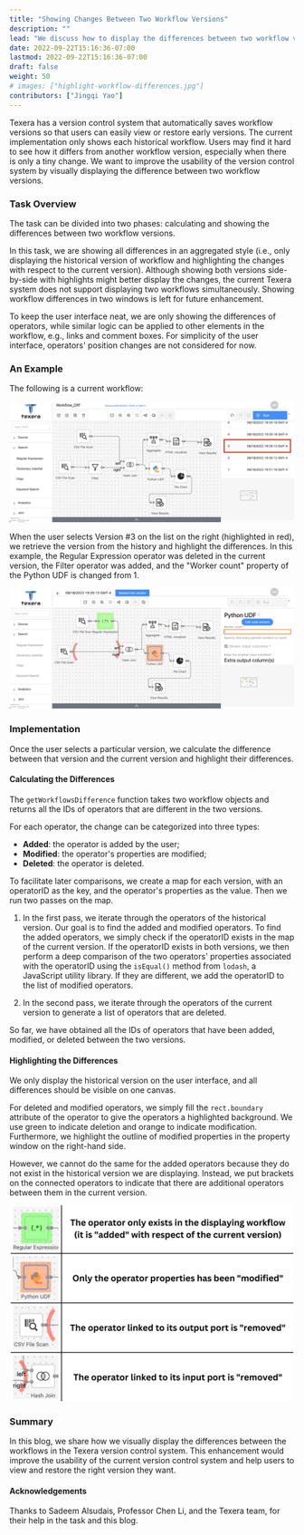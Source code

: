 ```yaml
---
title: "Showing Changes Between Two Workflow Versions"
description: ""
lead: "We discuss how to display the differences between two workflow versions in Texera."
date: 2022-09-22T15:16:36-07:00
lastmod: 2022-09-22T15:16:36-07:00
draft: false
weight: 50
# images: ["highlight-workflow-differences.jpg"]
contributors: ["Jingqi Yao"]
---
```

Texera has a version control system that automatically saves workflow versions so that users can easily view or restore early versions. The current implementation only shows each historical workflow. Users may find it hard to see how it differs from another workflow version, especially when there is only a tiny change. We want to improve the usability of the version control system by visually displaying the difference between two workflow versions.

### Task Overview
The task can be divided into two phases: calculating and showing the differences between two workflow versions.

In this task, we are showing all differences in an aggregated style (i.e., only displaying the historical version of workflow and highlighting the changes with respect to the current version). Although showing both versions side-by-side with highlights might better display the changes, the current Texera system does not support displaying two workflows simultaneously. Showing workflow differences in two windows is left for future enhancement.

To keep the user interface neat, we are only showing the differences of operators, while similar logic can be applied to other elements in the workflow, e.g., links and comment boxes. For simplicity of the user interface, operators' position changes are not considered for now.

### An Example
The following is a current workflow:

<img src="current_workflow.png"  width="700">

When the user selects Version #3 on the list on the right (highlighted in red), we retrieve the version from the history and highlight the differences. In this example, the Regular Expression operator was deleted in the current version, the Filter operator was added, and the "Worker count" property of the Python UDF is changed from 1.

<img src="historical_workflow.png"  width="700">

### Implementation
Once the user selects a particular version, we calculate the difference between that version and the current version and highlight their differences.

#### Calculating the Differences
The `getWorkflowsDifference` function takes two workflow objects and returns all the IDs of operators that are different in the two versions.

For each operator, the change can be categorized into three types: 
- **Added**: the operator is added by the user;
- **Modified**: the operator's properties are modified;
- **Deleted**: the operator is deleted.

To facilitate later comparisons, we create a map for each version, with an operatorID as the key, and the operator's properties as the value.  Then we run two passes on the map.

1. In the first pass, we iterate through the operators of the historical version. Our goal is to find the added and modified operators. To find the added operators, we simply check if the operatorID exists in the map of the current version. If the operatorID exists in both versions, we then perform a deep comparison of the two operators' properties associated with the operatorID using the `isEqual()` method from `lodash`, a JavaScript utility library. If they are different, we add the operatorID to the list of modified operators.

2. In the second pass, we iterate through the operators of the current version to generate a list of operators that are deleted.

So far, we have obtained all the IDs of operators that have been added, modified, or deleted between the two versions.

#### Highlighting the Differences
We only display the historical version on the user interface, and all differences should be visible on one canvas.

For deleted and modified operators, we simply fill the `rect.boundary` attribute of the operator to give the operators a highlighted background. We use green to indicate deletion and orange to indicate modification. Furthermore, we highlight the outline of modified properties in the property window on the right-hand side.

However, we cannot do the same for the added operators because they do not exist in the historical version we are displaying. Instead, we put brackets on the connected operators to indicate that there are additional operators between them in the current version.
<p align="center">
    <img src="highlight_meaning.png"  width="500">
</p>

### Summary 
In this blog, we share how we visually display the differences between the workflows in the Texera version control system. This enhancement would improve the usability of the current version control system and help users to view and restore the right version they want.

#### Acknowledgements
Thanks to Sadeem Alsudais, Professor Chen Li, and the Texera team, for their help in the task and this blog.
